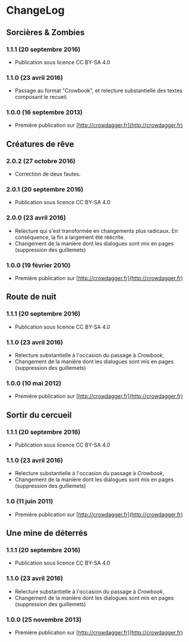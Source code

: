 ChangeLog 
=========

Sorcières & Zombies 
-------------------

### 1.1.1 (20 septembre 2016) ###
* Publication sous licence CC BY-SA 4.0

### 1.1.0 (23 avril 2016) ###
* Passage au format "Crowbook", et relecture substantielle des textes
  composant le recueil.

### 1.0.0 (16 septembre 2013) ###
* Première publication sur [http://crowdagger.fr](http://crowdagger.fr)





Créatures de rêve 
------------------

### 2.0.2 (27 octobre 2016) ###
* Correction de deux fautes.
	
### 2.0.1 (20 septembre 2016) ###
* Publication sous licence CC BY-SA 4.0

### 2.0.0 (23 avril 2016) ###
* Relecture qui s'est transformée en changements plus radicaux. En
conséquence, la fin a largement été réécrite.
* Changement de la manière dont les dialogues sont mis en pages
  (suppression des guillemets)


### 1.0.0 (19 février 2010) ###
* Première publication sur [http://crowdagger.fr](http://crowdagger.fr)





Route de nuit
-------------

### 1.1.1 (20 septembre 2016) ###
* Publication sous licence CC BY-SA 4.0

### 1.1.0 (23 avril 2016) ###
* Relecture substantielle à l'occasion du passage à *Crowbook*,
* Changement de la manière dont les dialogues sont mis en pages
  (suppression des guillemets)

### 1.0.0 (10 mai 2012) ###
* Première publication sur [http://crowdagger.fr](http://crowdagger.fr)





Sortir du cercueil
-------------------

### 1.1.1 (20 septembre 2016) ###
* Publication sous licence CC BY-SA 4.0

### 1.1.0 (23 avril 2016) ###
* Relecture substantielle à l'occasion du passage à *Crowbook*,
* Changement de la manière dont les dialogues sont mis en pages
(suppression des guillemets)


### 1.0 (11 juin 2011) ###
* Première publication sur [http://crowdagger.fr](http://crowdagger.fr)



Une mine de déterrés
--------------------

### 1.1.1 (20 septembre 2016) ###
* Publication sous licence CC BY-SA 4.0

### 1.1.0 (23 avril 2016) ###
* Relecture substantielle à l'occasion du passage à *Crowbook*,
* Changement de la manière dont les dialogues sont mis en pages
  (suppression des guillemets)

### 1.0.0 (25 novembre 2013) ###
* Première publication sur [http://crowdagger.fr](http://crowdagger.fr)
